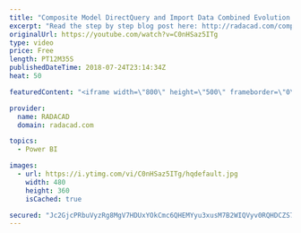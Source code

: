 ```yaml
---
title: "Composite Model DirectQuery and Import Data Combined Evolution Begins in Power BI"
excerpt: "Read the step by step blog post here: http://radacad.com/composite-model-directquery-and-import-data-combined-evolution-begins-in-power-bi"
originalUrl: https://youtube.com/watch?v=C0nHSaz5ITg
type: video
price: Free
length: PT12M35S
publishedDateTime: 2018-07-24T23:14:34Z
heat: 50

featuredContent: "<iframe width=\"800\" height=\"500\" frameborder=\"0\" src=\"https://www.youtube.com/embed/C0nHSaz5ITg\" allow=\"accelerometer; autoplay; encrypted-media; gyroscope; picture-in-picture\" allowfullscreen></iframe>"

provider:
  name: RADACAD
  domain: radacad.com

topics:
  - Power BI

images:
  - url: https://i.ytimg.com/vi/C0nHSaz5ITg/hqdefault.jpg
    width: 480
    height: 360
    isCached: true

secured: "Jc2GjcPRbuVyzRg8MgV7HDUxYOkCmc6QHEMYyu3xusM7B2WIQVyv0RQHDCZS7oePVC8UacvFp9xLmvDhf0t0ufbYaUAAmmhD7rsDGRaYpUkNkLv7/FZv4WAVgdUZercPhTjH3Fp3434Mdcnjwq5hG6oTr9xj3njyy5MJtq2IFseJUao6cksm2J2v4827Omz5x7S3Lo7rM9NfPBna1WK0SaRJwrdT+crVvh4JBpIgsSVf43y25WNxTPz8XufIOY1QIlPtnjChhCTqDzZGRCFcXpKuhI6dfT0iuhKPVvf8616iRNdsCebZUr4m5qL/6wxACt9O91Y19/oSc+uynX6llKb8fZayPLGKRhSa4P0Sjg9J4kwL2F+agxj52wEZRYt7z1BofnwGZ1PGDsq1l00oprFgdKl+W9E2h8NJzIgYBPo=;Po+MfhiywxDNI9k2Z9eegg=="
---
```


